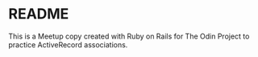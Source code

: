 # README

This is a Meetup copy created with Ruby on Rails for The Odin Project to practice ActiveRecord associations.